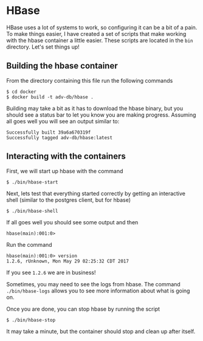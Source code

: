 # HBase

HBase uses a lot of systems to work, so configuring it can be a bit of a pain.
To make things easier, I have created a set of scripts that make working with
the hbase container a little easier.  These scripts are located in the `bin`
directory.  Let's set things up!

## Building the hbase container

From the directory containing this file run the following commands

    $ cd docker
    $ docker build -t adv-db/hbase .

Building may take a bit as it has to download the hbase binary, but you should
see a status bar to let you know you are making progress.  Assuming all goes
well you will see an output similar to:

    Successfully built 39a6a670319f
    Successfully tagged adv-db/hbase:latest

## Interacting with the containers

First, we will start up hbase with the command

    $ ./bin/hbase-start

Next, lets test that everything started correctly by getting an interactive
shell (similar to the postgres client, but for hbase)

    $ ./bin/hbase-shell

If all goes well you should see some output and then

    hbase(main):001:0>

Run the command

    hbase(main):001:0> version
    1.2.6, rUnknown, Mon May 29 02:25:32 CDT 2017

If you see `1.2.6` we are in business!

Sometimes, you may need to see the logs from hbase.  The command
`./bin/hbase-logs` allows you to see more information about what is going on.

Once you are done, you can stop hbase by running the script

    $ ./bin/hbase-stop

It may take a minute, but the container should stop and clean up after itself.


